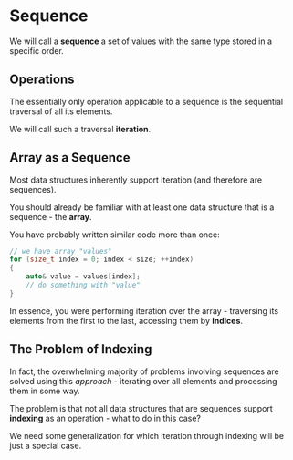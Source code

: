 # Sequence

We will call a **sequence** a set of values with the same type stored in a specific order.

## Operations

The essentially only operation applicable to a sequence is the sequential traversal of all its elements.

We will call such a traversal **iteration**.

## Array as a Sequence

Most data structures inherently support iteration (and therefore are sequences).

You should already be familiar with at least one data structure that is a sequence - the **array**.

You have probably written similar code more than once:

```cpp
// we have array "values"
for (size_t index = 0; index < size; ++index)
{
    auto& value = values[index];
    // do something with "value"
}
```

In essence, you were performing iteration over the array - traversing its elements from the first to the last, accessing them by **indices**.

## The Problem of Indexing

In fact, the overwhelming majority of problems involving sequences are solved using this _approach_ - iterating over all elements and processing them in some way.

The problem is that not all data structures that are sequences support **indexing** as an operation - what to do in this case?

We need some generalization for which iteration through indexing will be just a special case.